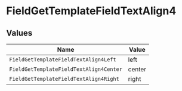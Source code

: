 # FieldGetTemplateFieldTextAlign4


## Values

| Name                                    | Value                                   |
| --------------------------------------- | --------------------------------------- |
| `FieldGetTemplateFieldTextAlign4Left`   | left                                    |
| `FieldGetTemplateFieldTextAlign4Center` | center                                  |
| `FieldGetTemplateFieldTextAlign4Right`  | right                                   |